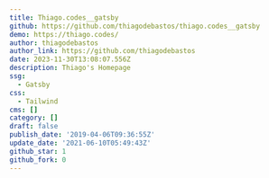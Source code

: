 ```yaml
---
title: Thiago.codes__gatsby
github: https://github.com/thiagodebastos/thiago.codes__gatsby
demo: https://thiago.codes/
author: thiagodebastos
author_link: https://github.com/thiagodebastos
date: 2023-11-30T13:08:07.556Z
description: Thiago's Homepage
ssg:
  - Gatsby
css:
  - Tailwind
cms: []
category: []
draft: false
publish_date: '2019-04-06T09:36:55Z'
update_date: '2021-06-10T05:49:43Z'
github_star: 1
github_fork: 0
---
```

